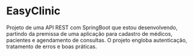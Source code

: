 # EasyClinic
Projeto de uma API REST com SpringBoot que estou desenvolvendo, partindo da premissa de uma aplicação para cadastro de médicos, pacientes e agendamento de consultas. O projeto engloba autenticação, tratamento de erros e boas práticas.
